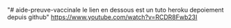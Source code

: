 "# aide-preuve-vaccinale le lien en dessous est un tuto heroku depoiement depuis github" 
https://www.youtube.com/watch?v=RCDR8Fwb23I
